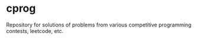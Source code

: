 # cprog
Repository for solutions of problems from various competitive programming contests, leetcode, etc.
